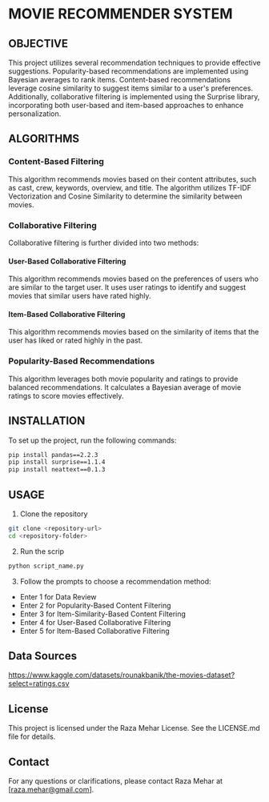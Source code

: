 # MOVIE RECOMMENDER SYSTEM

## OBJECTIVE
This project utilizes several recommendation techniques to provide effective suggestions. Popularity-based recommendations are implemented using Bayesian averages to rank items. Content-based recommendations leverage cosine similarity to suggest items similar to a user's preferences. Additionally, collaborative filtering is implemented using the Surprise library, incorporating both user-based and item-based approaches to enhance personalization.

## ALGORITHMS
### Content-Based Filtering
This algorithm recommends movies based on their content attributes, such as cast, crew, keywords, overview, and title. The algorithm utilizes TF-IDF Vectorization and Cosine Similarity to determine the similarity between movies.

### Collaborative Filtering
Collaborative filtering is further divided into two methods:

#### User-Based Collaborative Filtering
This algorithm recommends movies based on the preferences of users who are similar to the target user. It uses user ratings to identify and suggest movies that similar users have rated highly.

#### Item-Based Collaborative Filtering
This algorithm recommends movies based on the similarity of items that the user has liked or rated highly in the past.

### Popularity-Based Recommendations
This algorithm leverages both movie popularity and ratings to provide balanced recommendations. It calculates a Bayesian average of movie ratings to score movies effectively.

## INSTALLATION
To set up the project, run the following commands:
```bash
pip install pandas==2.2.3
pip install surprise==1.1.4
pip install neattext==0.1.3
```

## USAGE
1. Clone the repository
```bash
git clone <repository-url>
cd <repository-folder>
```

2. Run the scrip
```bash
python script_name.py
```

3. Follow the prompts to choose a recommendation method:

- Enter 1 for Data Review
- Enter 2 for Popularity-Based Content Filtering
- Enter 3 for Item-Similarity-Based Content Filtering
- Enter 4 for User-Based Collaborative Filtering
- Enter 5 for Item-Based Collaborative Filtering

## Data Sources
https://www.kaggle.com/datasets/rounakbanik/the-movies-dataset?select=ratings.csv

## License
This project is licensed under the Raza Mehar License. See the LICENSE.md file for details.

## Contact
For any questions or clarifications, please contact Raza Mehar at [raza.mehar@gmail.com].